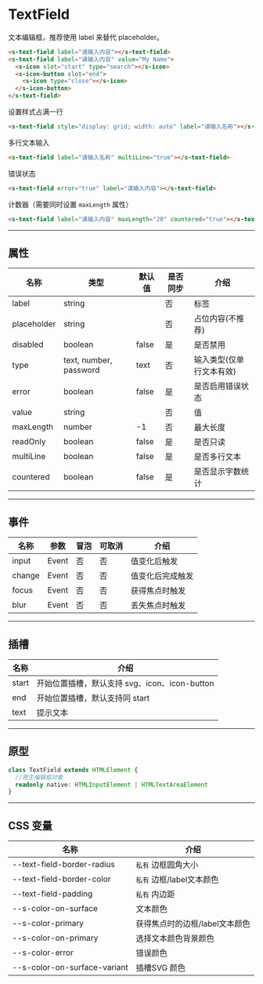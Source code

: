 # TextField

文本编辑框，推荐使用 label 来替代 placeholder。

```html preview
<s-text-field label="请输入内容"></s-text-field>
<s-text-field label="请输入内容" value="My Name">
  <s-icon slot="start" type="search"></s-icon>
  <s-icon-button slot="end">
    <s-icon type="close"></s-icon>
  </s-icon-button>
</s-text-field>
```

设置样式占满一行

```html preview
<s-text-field style="display: grid; width: auto" label="请输入名称"></s-text-field>
```

多行文本输入

```html preview
<s-text-field label="请输入名称" multiLine="true"></s-text-field>
```

错误状态

```html preview
<s-text-field error="true" label="请输入内容"></s-text-field>
```

计数器（需要同时设置 `maxLength` 属性）

```html preview
<s-text-field label="请输入内容" maxLength="20" countered="true"></s-text-field>
```

---

## 属性

| 名称        | 类型                    | 默认值 | 是否同步 | 介绍                   |
| ----------- | ---------------------- | ------ | ------- | ---------------------- |
| label       | string                 |        | 否      | 标签                   |
| placeholder | string                 |        | 否      | 占位内容(不推荐)        |
| disabled    | boolean                | false  | 是      | 是否禁用                |
| type        | text, number, password | text   | 否      | 输入类型(仅单行文本有效) |
| error       | boolean                | false  | 是      | 是否启用错误状态         |
| value       | string                 |        | 否      | 值                     |
| maxLength   | number                 | -1     | 否      | 最大长度                |
| readOnly    | boolean                | false  | 是      | 是否只读                |
| multiLine   | boolean                | false  | 是      | 是否多行文本            |
| countered   | boolean                | false  | 是      | 是否显示字数统计         |

---

## 事件

| 名称   | 参数   | 冒泡 | 可取消 | 介绍            |
| ------ |------ |------|------ |---------------- |
| input  | Event | 否   | 否     | 值变化后触发     |
| change | Event | 否   | 否     | 值变化后完成触发 |
| focus  | Event | 否   | 否     | 获得焦点时触发   |
| blur   | Event | 否   | 否     | 丢失焦点时触发   |

---

## 插槽

| 名称   | 介绍                                         |
| ------ | ------------------------------------------- |
| start  | 开始位置插槽，默认支持 svg、icon、icon-button |
| end    | 开始位置插槽，默认支持同 start                |
| text   | 提示文本                                     |

---

## 原型

```ts
class TextField extends HTMLElement {
  //原生编辑框对象
  readonly native: HTMLInputElement | HTMLTextAreaElement
}
```

---

## CSS 变量

| 名称                         | 介绍                          |
| ---------------------------- | ---------------------------- |
| --text-field-border-radius   | `私有` 边框圆角大小            |
| --text-field-border-color    | `私有` 边框/label文本颜色      |
| --text-field-padding         | `私有` 内边距                 |
| --s-color-on-surface         | 文本颜色                      |
| --s-color-primary            | 获得焦点时的边框/label文本颜色 |
| --s-color-on-primary         | 选择文本颜色背景颜色           |
| --s-color-error              | 错误颜色                      |
| --s-color-on-surface-variant | 插槽SVG 颜色                  |
